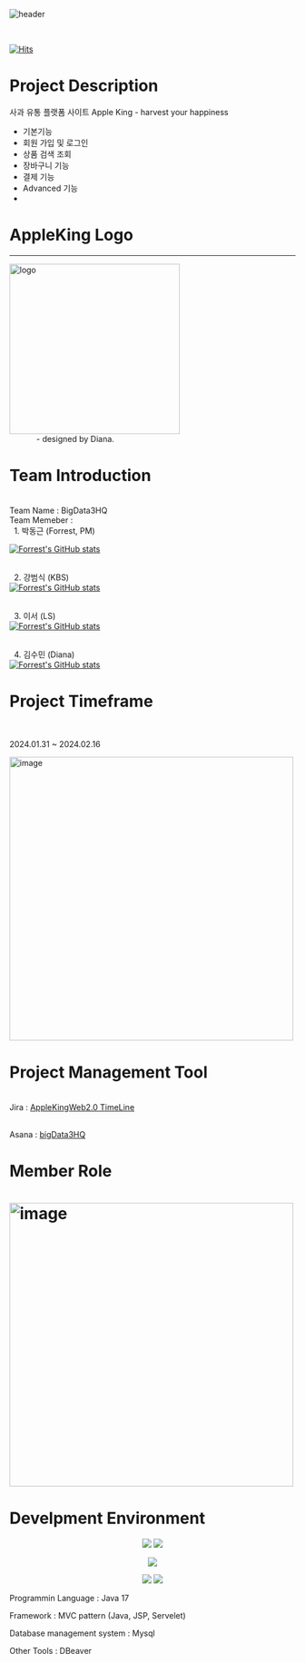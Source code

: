 ![header](https://capsule-render.vercel.app/api?animation=fadeIn&text=🍎Harvest%20Your%20Happiness🍎&fontColor=FEF1E6&fontSize=50)

<br>

[![Hits](https://hits.seeyoufarm.com/api/count/incr/badge.svg?url=https%3A%2F%2Fgithub.com%2FForrestDPark&count_bg=%2379C83D&title_bg=%23555555&icon=codeigniter.svg&icon_color=%23F70000&title=Hello+World&edge_flat=false)](https://hits.seeyoufarm.com)
<br>
# Project Description
사과 유통 플랫폼 사이트 Apple King - harvest your happiness
- 기본기능
 - 회원 가입 및 로그인
 - 상품 검색 조회
 - 장바구니 기능
 - 결제 기능
- Advanced 기능
 -   
<h1>AppleKing Logo</h1>
<hr>
<img width ="300" alt ="logo" src="https://github.com/ForrestDPark/Project02_AppleStore_big3/assets/149550771/d98b02f4-22ed-4915-b5a0-fe22cdb95adf)">
<br>
 &nbsp;&nbsp;&nbsp;&nbsp;&nbsp;&nbsp;&nbsp;&nbsp;&nbsp;&nbsp;&nbsp;  - designed by Diana. 


<h1><strong>Team Introduction</strong></h1> 
<br>
 Team Name    :  BigData3HQ <br>
 Team Memeber :
   <br>&nbsp&nbsp1. 박동근  (Forrest, PM)<br>
   
   [![Forrest's GitHub stats](https://github-readme-stats.vercel.app/api?username=ForrestDPark&hide=stars,contribs&count_private=true&show_icons=true&theme=merko)](https://github.com/ForrestDPark/github-readme-stats)
   
   <br>&nbsp;&nbsp;2. 강범식  (KBS)<br>
         [![Forrest's GitHub stats](https://github-readme-stats.vercel.app/api?username=kangbeoms&hide=stars,contribs&count_private=true&show_icons=true&theme=merko)](https://github.com/kangbeoms/github-readme-stats)
         
   <br>&nbsp;&nbsp;3. 이서   (LS)<br>
      [![Forrest's GitHub stats](https://github-readme-stats.vercel.app/api?username=lslh1994&hide=stars,contribs&count_private=true&show_icons=true&theme=merko)](https://github.com/lslh1994/github-readme-stats)
      
 <br>&nbsp;&nbsp;4. 김수민  (Diana)<br>
      [![Forrest's GitHub stats](https://github-readme-stats.vercel.app/api?username=dianakim0411&hide=stars,contribs&count_private=true&show_icons=true&theme=merko)](https://github.com/dianakim0411/github-readme-stats)

# Project Timeframe
<br>
 <p> 2024.01.31 ~ 2024.02.16</p>
  <img width="500" alt="image" src="https://github.com/ForrestDPark/Project02_AppleStore_big3/assets/149550771/a49307d3-6239-47cc-9ed2-7e3ea4298789">
<br>
 


<h1>Project Management Tool </h1>

<br> Jira : <a href ="https://pulpilisory.atlassian.net/jira/software/projects/MVC/boards/1/timeline?shared=&atlOrigin=eyJpIjoiZjZmYTM5MWI5Nzc4NGRlMzk3YzlmMjJhMDU1YmRkOTIiLCJwIjoiaiJ9"> AppleKingWeb2.0 TimeLine</a>

<br> Asana : <a href ="https://app.asana.com/0/1206550553332943/1206550553332943" target="_blank"> bigData3HQ </a>

 
<h1>Member Role<h1>
<img width="500" alt="image" src="https://github.com/ForrestDPark/Project02_AppleStore_big3/assets/149550771/de8775b7-45af-4c67-8a61-ac89dc6ebdec">


# Develpment Environment 


<p align='center'>
  <img src="https://img.shields.io/badge/-Java-344CB7?style=flat-plastic&logo=Java&logoColor=white"/>
  <img src="https://img.shields.io/badge/-MVC-green?style=flat-plastic&logo=Spring Boot&logoColor=white"/>

</p>
  <p align='center'>
  <img src="https://img.shields.io/badge/-Mysql-blue?style=flat-plastic&logo=MariaDB Foundation&logoColor=white"/>

</p>
 <p align='center'>
  <img src="https://img.shields.io/badge/-Slack-753188?style=flat-plastic&logo=Slack&logoColor=white"/>
  <img src="https://img.shields.io/badge/-Github-2C272E?style=flat-plastic&logo=GitHub&logoColor=white"/>
</p>

Programmin Language : Java 17

Framework : MVC pattern (Java, JSP, Servelet) 

Database management system : Mysql

Other Tools : DBeaver
